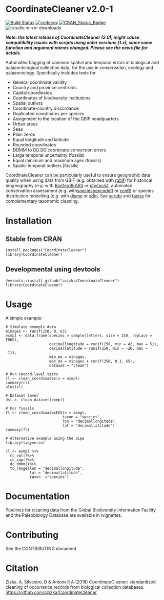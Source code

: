 # CoordinateCleaner v2.0-1
[![Build Status](https://travis-ci.org/azizka/CoordinateCleaner.svg?branch=master)](https://travis-ci.org/azizka/CoordinateCleaner)
[![codecov](https://codecov.io/gh/azizka/CoordinateCleaner/branch/master/graph/badge.svg)](https://codecov.io/gh/azizka/CoordinateCleaner)
[![CRAN_Status_Badge](http://www.r-pkg.org/badges/version/CoordinateCleaner)](https://cran.r-project.org/package=CoordinateCleaner)
![rstudio mirror downloads](http://cranlogs.r-pkg.org/badges/CoordinateCleaner)

***Note: the latest release of CoordinateCleaner (2.0), might cause compatibility issues with scripts using older versions (1.x), since some function and argument names changed. Please see the news file for details.***


Automated flagging of common spatial and temporal errors in biological and palaeontological collection data, for the use in conservation, ecology and palaeontology. Specifically includes tests for

* General coordinate validity
* Country and province centroids
* Capital coordinates
* Coordinates of biodiversity institutions
* Spatial outliers
* Coordinate-country discordance
* Duplicated coordinates per species
* Assignment to the location of the GBIF headquarters
* Urban areas
* Seas
* Plain zeros
* Equal longitude and latitude
* Rounded coordinates
* DDMM to DD.DD coordinate conversion errors
* Large temporal uncertainty (fossils)
* Equal minimum and maximum ages (fossils)
* Spatio-temporal outliers (fossils)

CoordinateCleaner can be particularly useful to ensure geographic data quality when using data from GBIF (e.g. obtained with [rgbif]( https://github.com/ropensci/rgbif)) for historical biogeography (e.g. with [BioGeoBEARS]( https://cran.r-project.org/web/packages/BioGeoBEARS/index.html) or [phytools]( https://cran.r-project.org/web/packages/phytools/index.html)), automated conservation assessment (e.g. with[speciesgeocodeR](https://github.com/azizka/speciesgeocodeR/wiki) or [conR]( https://cran.r-project.org/web/packages/ConR/index.html)) or species distribution modelling (e.g. with [dismo]( https://cran.r-project.org/web/packages/dismo/index.html) or [sdm](https://cran.r-project.org/web/packages/sdm/index.html). See [scrubr](https://github.com/ropensci/scrubr) and [taxize]( https://github.com/ropensci/taxize) for complementary taxonomic cleaning.


# Installation
## Stable from CRAN

```
install.packages("CoordinateCleaner")
library(CoordinateCleaner)
```

## Developmental using devtools
```
devtools::install_github("azizka/CoordinateCleaner")
library(CoordinateCleaner)
````

# Usage
A simple example:

```
# Simulate example data
minages <- runif(250, 0, 65)
exmpl <- data.frame(species = sample(letters, size = 250, replace = TRUE),
                    decimallongitude = runif(250, min = 42, max = 51),
                    decimallatitude = runif(250, min = -26, max = -11),
                    min_ma = minages,
                    max_ma = minages + runif(250, 0.1, 65),
                    dataset = "clean")

# Run record-level tests
rl <- clean_coordinates(x = exmpl)
summary(rl)
plot(rl)

# Dataset level 
dsl <- clean_dataset(exmpl)

# For fossils
fl <- clean_coordinatesFOS(x = exmpl,
                          taxon = "species",
                          lon = "decimallongitude", 
                          lat = "decimallatitude")
summary(fl)

# Alternative example using the pipe
library(tidyverse)

cl <- exmpl %>%
  cc_val()%>%
  cc_cap()%>%
  dc_ddmm()%>%
  tc_range(lon = "decimallongitude", 
           lat = "decimallatitude", 
           taxon  ="species")
```

# Documentation
Pipelines for cleaning data from the Global Biodiversity Information Facility and the Paleobiology Database are available in \vignettes.


# Contributing
See the CONTRIBUTING document.

# Citation
Zizka, A, Silvestro, D & Antonelli A (2018) CoordinateCleaner: standardized cleaning of occurrence records from biological collection databases. https://github.com/azizka/CoordinateCleaner


